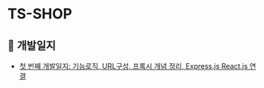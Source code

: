 # TS-SHOP
## 👑 개발일지
- [첫 번째 개발일지: 기능로직, URL구성, 프록시 개념 정리, Express.js React.js 연결](https://www.notion.so/2021-03-01-e54f0880735e4238a1a8dcb544ee64db) 